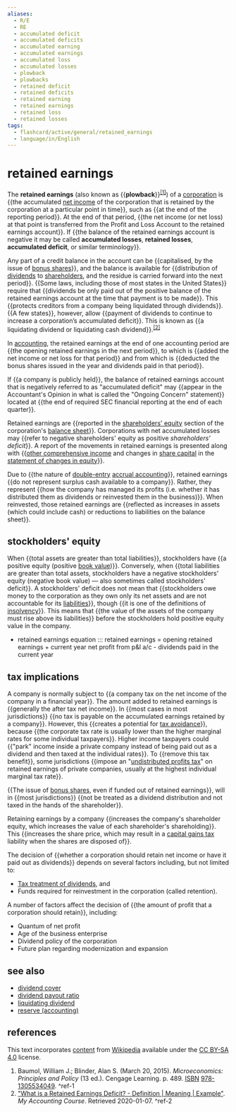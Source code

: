 ```yaml
---
aliases:
  - R/E
  - RE
  - accumulated deficit
  - accumulated deficits
  - accumulated earning
  - accumulated earnings
  - accumulated loss
  - accumulated losses
  - plowback
  - plowbacks
  - retained deficit
  - retained deficits
  - retained earning
  - retained earnings
  - retained loss
  - retained losses
tags:
  - flashcard/active/general/retained_earnings
  - language/in/English
---
```


# retained earnings

The __retained earnings__ (also known as {{__plowback__}}<sup>[\[1\]](#^ref-1)</sup>) of a [corporation](corporation.md) is {{the accumulated [net income](net%20income.md) of the corporation that is retained by the corporation at a particular point in time}}, such as {{at the end of the reporting period}}. At the end of that period, {{the net income (or net loss) at that point is transferred from the Profit and Loss Account to the retained earnings account}}. If {{the balance of the retained earnings account is negative it may be called __accumulated losses__, __retained losses__, __accumulated deficit__, or similar terminology}}. <!--SR:!2024-10-08,15,290!2024-10-08,15,290!2024-10-08,15,290!2024-10-09,16,290!2024-10-07,14,290-->

Any part of a credit balance in the account can be {{capitalised, by the issue of [bonus shares](bonus%20share.md)}}, and the balance is available for {{distribution of [dividends](dividend.md) to [shareholders](shareholder.md), and the residue is carried forward into the next period}}. {{Some laws, including those of most states in the United States}} require that {{dividends be only paid out of the positive balance of the retained earnings account at the time that payment is to be made}}. This {{protects creditors from a company being liquidated through dividends}}. {{A few states}}, however, allow {{payment of dividends to continue to increase a corporation’s accumulated deficit}}. This is known as {{a liquidating dividend or liquidating cash dividend}}.<sup>[\[2\]](#^ref-2)</sup> <!--SR:!2024-10-08,15,290!2024-10-05,12,270!2024-10-07,14,290!2024-10-09,16,290!2024-10-06,13,290!2024-10-10,17,290!2024-10-07,14,290!2024-10-07,14,290-->

In [accounting](accounting.md), the retained earnings at the end of one accounting period are {{the opening retained earnings in the next period}}, to which is {{added the net income or net loss for that period}} and from which is {{deducted the bonus shares issued in the year and dividends paid in that period}}. <!--SR:!2024-10-07,14,290!2024-10-08,15,290!2024-10-02,9,270-->

If {{a company is publicly held}}, the balance of retained earnings account that is negatively referred to as "accumulated deficit" may {{appear in the Accountant's Opinion in what is called the "Ongoing Concern" statement}} located at {{the end of required SEC financial reporting at the end of each quarter}}. <!--SR:!2024-10-10,17,290!2024-10-06,13,270!2024-10-02,9,270-->

Retained earnings are {{reported in the [shareholders' equity](equity%20(finance).md) section of the corporation's [balance sheet](balance%20sheet.md)}}. Corporations with net accumulated losses may {{refer to negative shareholders' equity as positive _shareholders' deficit_}}. A report of the movements in retained earnings is presented along with {{[other comprehensive income](accumulated%20other%20comprehensive%20income.md) and changes in [share capital](share%20capital.md) in the [statement of changes in equity](statement%20of%20changes%20in%20equity.md)}}. <!--SR:!2024-10-03,10,270!2024-10-04,11,270!2024-09-30,7,250-->

Due to {{the nature of [double-entry](double-entry%20bookkeeping.md) [accrual accounting](accrual.md)}}, retained earnings {{do not represent surplus cash available to a company}}. Rather, they represent {{how the company has managed its profits (i.e. whether it has distributed them as dividends or reinvested them in the business)}}. When reinvested, those retained earnings are {{reflected as increases in assets (which could include cash) or reductions to liabilities on the balance sheet}}. <!--SR:!2024-10-08,15,290!2024-10-09,16,290!2024-10-06,13,290!2024-10-06,13,270-->

## stockholders' equity

When {{total assets are greater than total liabilities}}, stockholders have {{a positive equity (positive [book value](book%20value.md))}}. Conversely, when {{total liabilities are greater than total assets, stockholders have a negative stockholders' equity (negative book value) — also sometimes called stockholders' deficit}}. A stockholders' deficit does not mean that {{stockholders owe money to the corporation as they own only its net assets and are not accountable for its [liabilities](liability%20(financial%20accounting).md)}}, though {{it is one of the definitions of [insolvency](insolvency.md)}}. This means that {{the value of the assets of the company must rise above its liabilities}} before the stockholders hold positive equity value in the company. <!--SR:!2024-10-10,17,290!2024-10-05,12,270!2024-10-05,12,270!2024-10-05,12,270!2024-10-09,16,290!2024-10-08,15,290-->

- retained earnings equation ::: retained earnings = opening retained earnings + current year net profit from p&l a/c - dividends paid in the current year <!--SR:!2024-10-04,11,270!2024-10-10,17,290-->

## tax implications

A company is normally subject to {{a company tax on the net income of the company in a financial year}}. The amount added to retained earnings is {{generally the after tax net income}}. In {{most cases in most jurisdictions}} {{no tax is payable on the accumulated earnings retained by a company}}. However, this {{creates a potential for [tax avoidance](tax%20avoidance.md)}}, because {{the corporate tax rate is usually lower than the higher marginal rates for some individual taxpayers}}. Higher income taxpayers could {{"park" income inside a private company instead of being paid out as a dividend and then taxed at the individual rates}}. To {{remove this tax benefit}}, some jurisdictions {{impose an "[undistributed profits tax](undistributed%20profits%20tax.md)" on retained earnings of private companies, usually at the highest individual marginal tax rate}}. <!--SR:!2024-10-03,10,270!2024-09-30,7,250!2024-10-09,16,290!2024-10-06,13,290!2024-10-06,13,290!2024-10-06,13,270!2024-10-06,13,270!2024-10-07,14,290!2024-10-06,13,270-->

{{The issue of [bonus shares](bonus%20share.md), even if funded out of retained earnings}}, will in {{most jurisdictions}} {{not be treated as a dividend distribution and not taxed in the hands of the shareholder}}. <!--SR:!2024-10-03,10,270!2024-10-04,11,270!2024-09-29,6,250-->

Retaining earnings by a company {{increases the company's shareholder equity, which increases the value of each shareholder's shareholding}}. This {{increases the share price, which may result in a [capital gains tax](capital%20gains%20tax.md) liability when the shares are disposed of}}. <!--SR:!2024-10-08,15,290!2024-10-04,11,270-->

The decision of {{whether a corporation should retain net income or have it paid out as dividends}} depends on several factors including, but not limited to: <!--SR:!2024-10-07,14,290-->

- [Tax treatment of dividends](dividend%20tax.md), and
- Funds required for reinvestment in the corporation (called retention).

A number of factors affect the decision of {{the amount of profit that a corporation should retain}}, including: <!--SR:!2024-10-07,14,290-->

- Quantum of net profit
- Age of the business enterprise
- Dividend policy of the corporation
- Future plan regarding modernization and expansion

## see also

- [dividend cover](dividend%20cover.md)
- [dividend payout ratio](dividend%20payout%20ratio.md)
- [liquidating dividend](liquidating%20distribution.md)
- [reserve (accounting)](reserve%20(accounting).md)

## references

This text incorporates [content](https://en.wikipedia.org/wiki/retained_earnings) from [Wikipedia](Wikipedia.md) available under the [CC BY-SA 4.0](https://creativecommons.org/licenses/by-sa/4.0/) license.

1. Baumol, William J.; Blinder, Alan S. (March 20, 2015). _Microeconomics: Principles and Policy_ (13 ed.). Cengage Learning. p. 489. [ISBN](ISBN.md) [978-1305534049](https://en.wikipedia.org/wiki/Special%3ABookSources/978-1305534049). <a id="^ref-1"></a>^ref-1
2. ["What is a Retained Earnings Deficit? - Definition | Meaning | Example"](https://www.myaccountingcourse.com/accounting-dictionary/retained-earnings-deficit). _My Accounting Course_. Retrieved 2020-01-07. <a id="^ref-2"></a>^ref-2
